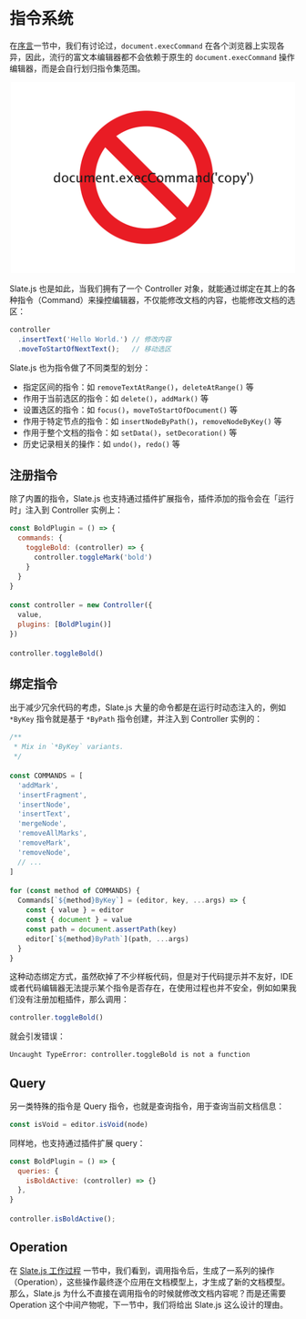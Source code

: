 # 指令系统

在[序言](./[preface])一节中，我们有讨论过，`document.execCommand` 在各个浏览器上实现各异，因此，流行的富文本编辑器都不会依赖于原生的 `document.execCommand` 操作编辑器，而是会自行划归指令集范围。

<p align="center">
  <img src="./statics/no-document-execcommand.png" width="500" />
</p>

Slate.js 也是如此，当我们拥有了一个 Controller 对象，就能通过绑定在其上的各种指令（Command）来操控编辑器，不仅能修改文档的内容，也能修改文档的选区：

```js
controller
  .insertText('Hello World.') // 修改内容
  .moveToStartOfNextText();   // 移动选区
```

Slate.js 也为指令做了不同类型的划分：

- 指定区间的指令：如 `removeTextAtRange()`，`deleteAtRange()` 等
- 作用于当前选区的指令：如 `delete()`，`addMark()` 等
- 设置选区的指令：如 `focus()`，`moveToStartOfDocument()` 等
- 作用于特定节点的指令：如 `insertNodeByPath()`，`removeNodeByKey()` 等
- 作用于整个文档的指令：如 `setData()`，`setDecoration()` 等
- 历史记录相关的操作：如 `undo()`，`redo()` 等

## 注册指令

除了内置的指令，Slate.js 也支持通过插件扩展指令，插件添加的指令会在「运行时」注入到 Controller 实例上：

```js
const BoldPlugin = () => {
  commands: {
    toggleBold: (controller) => {
      controller.toggleMark('bold')
    }
  }
}

const controller = new Controller({
  value,
  plugins: [BoldPlugin()]
})

controller.toggleBold()
```

## 绑定指令

出于减少冗余代码的考虑，Slate.js 大量的命令都是在运行时动态注入的，例如 `*ByKey`  指令就是基于 `*ByPath` 指令创建，并注入到 Controller 实例的：

```js
/**
 * Mix in `*ByKey` variants.
 */

const COMMANDS = [
  'addMark',
  'insertFragment',
  'insertNode',
  'insertText',
  'mergeNode',
  'removeAllMarks',
  'removeMark',
  'removeNode',
  // ...
]

for (const method of COMMANDS) {
  Commands[`${method}ByKey`] = (editor, key, ...args) => {
    const { value } = editor
    const { document } = value
    const path = document.assertPath(key)
    editor[`${method}ByPath`](path, ...args)
  }
}
```

这种动态绑定方式，虽然砍掉了不少样板代码，但是对于代码提示并不友好，IDE 或者代码编辑器无法提示某个指令是否存在，在使用过程也并不安全，例如如果我们没有注册加粗插件，那么调用：

```js
controller.toggleBold()
```

就会引发错误：

```txt
Uncaught TypeError: controller.toggleBold is not a function
```

## Query

另一类特殊的指令是 Query 指令，也就是查询指令，用于查询当前文档信息：

```js
const isVoid = editor.isVoid(node)
```

同样地，也支持通过插件扩展 query：

```js
const BoldPlugin = () => {
  queries: {
    isBoldActive: (controller) => {}
  },
}

controller.isBoldActive();
```

## Operation

在 [Slate.js 工作过程]() 一节中，我们看到，调用指令后，生成了一系列的操作（Operation），这些操作最终逐个应用在文档模型上，才生成了新的文档模型。那么，Slate.js 为什么不直接在调用指令的时候就修改文档内容呢？而是还需要 Operation 这个中间产物呢，下一节中，我们将给出 Slate.js 这么设计的理由。